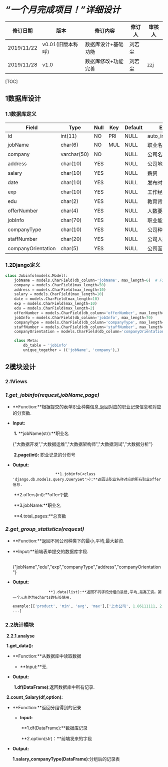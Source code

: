 # ***“一个月完成项目！”详细设计***



| 修订日期   | 版本              | 修订内容            | 修订人 | 审核人 |
| ---------- | ----------------- | ------------------- | ------ | ------ |
| 2019/11/22 | v0.01(旧版本称呼) | 数据库设计+基础功能 | 刘若尘 |        |
| 2019/11/28 | v1.0              | 数据库修改+功能完善 | 刘若尘 | zzj    |



[TOC]



## 1数据库设计



### 1.1数据库定义

| Field              | Type        | Null | Key  | Default | Extra          |
| ------------------ | ----------- | ---- | ---- | ------- | -------------- |
| id                 | int(11)     | NO   | PRI  | NULL    | auto_increment |
| jobName            | char(6)     | NO   | MUL  | NULL    | 职业名称       |
| company            | varchar(50) | NO   |      | NULL    | 公司名称       |
| address            | char(10)    | YES  |      | NULL    | 公司地址       |
| salary             | char(10)    | YES  |      | NULL    | 薪资           |
| date               | char(10)    | YES  |      | NULL    | 发布时间       |
| exp                | char(10)    | YES  |      | NULL    | 工作经验       |
| edu                | char(2)     | YES  |      | NULL    | 教育背景       |
| offerNumber        | char(4)     | YES  |      | NULL    | 人数要求       |
| jobInfo            | char(70)    | YES  |      | NULL    | 职业能力       |
| companyType        | char(10)    | YES  |      | NULL    | 公司种类       |
| staffNumber        | char(20)    | YES  |      | NULL    | 公司人数       |
| companyOrientation | char(5)     | YES  |      | NULL    | 公司面向       |

### 1.2Django定义

```python
class Jobinfo(models.Model):
    jobName = models.CharField(db_column='jobName', max_length=6)  # Field name made lowercase.
    company = models.CharField(max_length=50)
    address = models.CharField(max_length=10)
    salary = models.CharField(max_length=10)
    date = models.CharField(max_length=10)
    exp = models.CharField(max_length=10)
    edu = models.CharField(max_length=2)
    offerNumber = models.CharField(db_column='offerNumber', max_length=4)  # Field name made lowercase.
    jobInfo = models.CharField(db_column='jobInfo', max_length=70)  
    companyType = models.CharField(db_column='companyType', max_length=10)  # Field name made lowercase.
    staffNumber = models.CharField(db_column='staffNumber', max_length=20)  # Field name made lowercase.
    companyOrientation = models.CharField(db_column='companyOrientation', max_length=5)  # Field name made lowercase.

    class Meta:
        db_table = 'jobinfo'
        unique_together = (('jobName', 'company'),)
```



## 2模块设计

### 2.1Views

### *1.get_jobinfo(request,jobName,page)*

  + **Function:**根据提交的表单职业种类信息,返回对应的职业记录信息和对应的分页数.

  + **Input:**

       ​		**1.** **jobName(str):**职业名

       ​		 {"大数据开发","大数据运维","大数据架构师","大数据测试","大数据分析"}

       ​		**2.page(int):** 职业记录的分页号

  + **Output:** 

    			​			**1.jobinfo(<class 'django.db.models.query.QuerySet'>):**返回该职业名称对应的所有职业offer信息.

       ​			**2.offers(int):**offer个数.
       
       ​			**3.jobName:**职业名
       
       ​			**4.total_pages:**总页数

   

### *2.get_group_statistics(request)*

 - **Function:**返回不同公司种类下的最小,平均,最大薪资.

 - **Input:**前端表单提交的数据库字段.

      ​		 {"jobName","edu","exp","companyType","address","companyOrientation"}

 - **Output:**

   			​			**1.data(list):**返回不同字段分组的最低,平均,最高工资。第一个元素作为echarts的标签使用.

      ```python
	example:[['product', 'min', 'avg', 'max'],['上市公司', 1.86111111, 2.40555556, 2.95],['事业单位', 1.  , 1.25,1.5 ]
      ...]
	```

### 2.2统计模块

​	**2.2.1.analyse**

​		**1.get_data():**

+ **Function:**从数据库中读取数据


  - **Input:**无.

- **Output:**

    ​          **1.df(DataFrame)**:返回数据库中所有记录.



​		**2.count_Salary(df,option):**

+ **Function:**返回分组得到的记录


  - **Input:**

    ​		 **1.df(DataFrame):**数据库记录

    ​         **2.option(str)：**前端发来的字段

- **Output:**

  ​		 **1.salary_companyType(DataFrame)**:分组后的记录表


